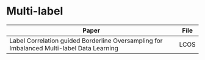 # Multi-label

|  Paper   | File  |
|  ----  | ----  |
| Label Correlation guided Borderline Oversampling for Imbalanced Multi-label Data Learning  |LCOS  |
